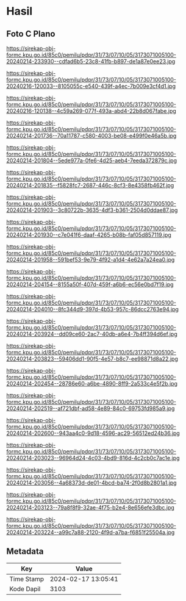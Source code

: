 # Hasil

## Foto C Plano

https://sirekap-obj-formc.kpu.go.id/85c0/pemilu/pdpr/31/73/07/10/05/3173071005100-20240214-233930--cdfad6b5-23c8-41fb-b897-de1a87e0ee23.jpg

https://sirekap-obj-formc.kpu.go.id/85c0/pemilu/pdpr/31/73/07/10/05/3173071005100-20240216-120033--8105055c-e540-439f-a4ec-7b009e3cf4d1.jpg

https://sirekap-obj-formc.kpu.go.id/85c0/pemilu/pdpr/31/73/07/10/05/3173071005100-20240216-120138--4c59a269-077f-493a-abd4-22b8d067fabe.jpg

https://sirekap-obj-formc.kpu.go.id/85c0/pemilu/pdpr/31/73/07/10/05/3173071005100-20240214-201736--70a11787-c580-4003-be08-e499f0e46a5b.jpg

https://sirekap-obj-formc.kpu.go.id/85c0/pemilu/pdpr/31/73/07/10/05/3173071005100-20240214-201804--5ede977a-0fe6-4d25-aeb4-7eeda372879c.jpg

https://sirekap-obj-formc.kpu.go.id/85c0/pemilu/pdpr/31/73/07/10/05/3173071005100-20240214-201835--f5828fc7-2687-446c-8cf3-8e4358fb462f.jpg

https://sirekap-obj-formc.kpu.go.id/85c0/pemilu/pdpr/31/73/07/10/05/3173071005100-20240214-201903--3c80722b-3635-4df3-b361-2504d0ddae87.jpg

https://sirekap-obj-formc.kpu.go.id/85c0/pemilu/pdpr/31/73/07/10/05/3173071005100-20240214-201930--c7e041f6-daaf-4265-b08b-faf05d857119.jpg

https://sirekap-obj-formc.kpu.go.id/85c0/pemilu/pdpr/31/73/07/10/05/3173071005100-20240214-201958--591bef53-9e79-4f92-a1d4-4e62a7a24ea0.jpg

https://sirekap-obj-formc.kpu.go.id/85c0/pemilu/pdpr/31/73/07/10/05/3173071005100-20240214-204154--8155a50f-407d-459f-a6b6-ec56e0bd7f19.jpg

https://sirekap-obj-formc.kpu.go.id/85c0/pemilu/pdpr/31/73/07/10/05/3173071005100-20240214-204010--8fc344d9-397d-4b53-957c-86dcc2763e94.jpg

https://sirekap-obj-formc.kpu.go.id/85c0/pemilu/pdpr/31/73/07/10/05/3173071005100-20240214-203924--dd09ce60-2ac7-40db-a6e4-7b4ff394d6ef.jpg

https://sirekap-obj-formc.kpu.go.id/85c0/pemilu/pdpr/31/73/07/10/05/3173071005100-20240214-203823--59406dd1-90f5-4e57-b8c7-ee98871d8a22.jpg

https://sirekap-obj-formc.kpu.go.id/85c0/pemilu/pdpr/31/73/07/10/05/3173071005100-20240214-202454--28786e60-a6be-4890-8ff9-2a533c4e5f2b.jpg

https://sirekap-obj-formc.kpu.go.id/85c0/pemilu/pdpr/31/73/07/10/05/3173071005100-20240214-202519--af721dbf-ad58-4e89-84c0-69753fd985a9.jpg

https://sirekap-obj-formc.kpu.go.id/85c0/pemilu/pdpr/31/73/07/10/05/3173071005100-20240214-202600--943aa4c0-9d18-4596-ac29-56512ed24b36.jpg

https://sirekap-obj-formc.kpu.go.id/85c0/pemilu/pdpr/31/73/07/10/05/3173071005100-20240214-203023--96964d24-4c03-4bd9-816d-4c2cb0c7ac1e.jpg

https://sirekap-obj-formc.kpu.go.id/85c0/pemilu/pdpr/31/73/07/10/05/3173071005100-20240214-203056--4a68373d-de01-4bcd-ba74-2f0d8b2801a1.jpg

https://sirekap-obj-formc.kpu.go.id/85c0/pemilu/pdpr/31/73/07/10/05/3173071005100-20240214-203123--79a8f8f9-32ae-4f75-b2e4-8e656efe3dbc.jpg

https://sirekap-obj-formc.kpu.go.id/85c0/pemilu/pdpr/31/73/07/10/05/3173071005100-20240214-203224--a99c7a88-2120-4f9d-a7ba-f6851f25504a.jpg


## Metadata

| Key        | Value               |
| ---------- | ------------------- |
| Time Stamp | 2024-02-17 13:05:41 |
| Kode Dapil | 3103                |



